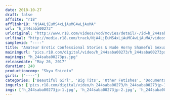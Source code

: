 ```yaml
---
date: 2018-10-27
draft: false
affsite: "r18"
afflinkr18: "NjA4LjEuMS4xLjAuMC4wLjAuMA"
url: "h_244saba00273"
urloriginal: "http://www.r18.com/videos/vod/movies/detail/-/id=h_244saba00273"
urlfinal: "http://media.r18.com/track/NjA4LjEuMS4xLjAuMC4wLjAuMA/videos/vod/movies/detail/-/id=h_244saba00273"
samplevid: "----"
title: "Amateur Erotic Confessional Stories & Nude Horny Shameful Sexual Encounters 240 Minutes"
mainimgurl: "pics.r18.com/digital/video/h_244saba00273/h_244saba00273ps.jpg"
mainimgs: "h_244saba00273ps.jpg"
releasedate: "May 26, 2017"
duration: 240
productioncomp: "Skyu Shiroto"
girls: ['----']
categories: ['Beautiful Girl', 'Big Tits', 'Other Fetishes', 'Documentary', 'Amateur', 'Masturbation', 'Big Vibrator', 'Over 4 Hours', 'Hi-Def']
imgurls: ['pics.r18.com/digital/video/h_244saba00273/h_244saba00273jp-1.jpg', 'pics.r18.com/digital/video/h_244saba00273/h_244saba00273jp-2.jpg', 'pics.r18.com/digital/video/h_244saba00273/h_244saba00273jp-3.jpg', 'pics.r18.com/digital/video/h_244saba00273/h_244saba00273jp-4.jpg', 'pics.r18.com/digital/video/h_244saba00273/h_244saba00273jp-5.jpg', 'pics.r18.com/digital/video/h_244saba00273/h_244saba00273jp-6.jpg', 'pics.r18.com/digital/video/h_244saba00273/h_244saba00273jp-7.jpg', 'pics.r18.com/digital/video/h_244saba00273/h_244saba00273jp-8.jpg', 'pics.r18.com/digital/video/h_244saba00273/h_244saba00273jp-9.jpg', 'pics.r18.com/digital/video/h_244saba00273/h_244saba00273jp-10.jpg', 'pics.r18.com/digital/video/h_244saba00273/h_244saba00273jp-11.jpg', 'pics.r18.com/digital/video/h_244saba00273/h_244saba00273jp-12.jpg', 'pics.r18.com/digital/video/h_244saba00273/h_244saba00273jp-13.jpg', 'pics.r18.com/digital/video/h_244saba00273/h_244saba00273jp-14.jpg', 'pics.r18.com/digital/video/h_244saba00273/h_244saba00273jp-15.jpg', 'pics.r18.com/digital/video/h_244saba00273/h_244saba00273jp-16.jpg', 'pics.r18.com/digital/video/h_244saba00273/h_244saba00273jp-17.jpg', 'pics.r18.com/digital/video/h_244saba00273/h_244saba00273jp-18.jpg', 'pics.r18.com/digital/video/h_244saba00273/h_244saba00273jp-19.jpg', 'pics.r18.com/digital/video/h_244saba00273/h_244saba00273jp-20.jpg']
imgs: ['h_244saba00273jp-1.jpg', 'h_244saba00273jp-2.jpg', 'h_244saba00273jp-3.jpg', 'h_244saba00273jp-4.jpg', 'h_244saba00273jp-5.jpg', 'h_244saba00273jp-6.jpg', 'h_244saba00273jp-7.jpg', 'h_244saba00273jp-8.jpg', 'h_244saba00273jp-9.jpg', 'h_244saba00273jp-10.jpg', 'h_244saba00273jp-11.jpg', 'h_244saba00273jp-12.jpg', 'h_244saba00273jp-13.jpg', 'h_244saba00273jp-14.jpg', 'h_244saba00273jp-15.jpg', 'h_244saba00273jp-16.jpg', 'h_244saba00273jp-17.jpg', 'h_244saba00273jp-18.jpg', 'h_244saba00273jp-19.jpg', 'h_244saba00273jp-20.jpg']
---
```

